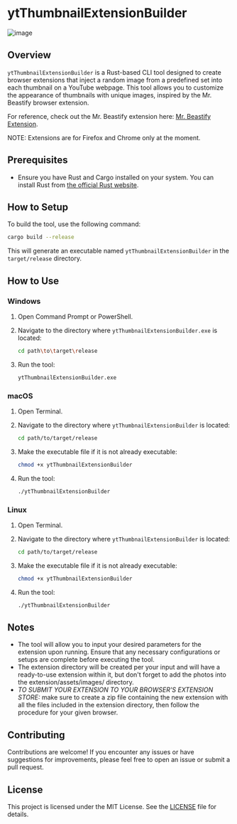 
# ytThumbnailExtensionBuilder
![image](https://github.com/user-attachments/assets/de83575e-bbbb-49e3-9b29-a4c65849cc33)

## Overview

`ytThumbnailExtensionBuilder` is a Rust-based CLI tool designed to create browser extensions that inject a random image from a predefined set into each thumbnail on a YouTube webpage. This tool allows you to customize the appearance of thumbnails with unique images, inspired by the Mr. Beastify browser extension.

For reference, check out the Mr. Beastify extension here: [Mr. Beastify Extension](https://chromewebstore.google.com/detail/youtube-mrbeastify/dbmaeobgdodeimjdjnkipbfhgeldnmeb).

NOTE: Extensions are for Firefox and Chrome only at the moment.

## Prerequisites

- Ensure you have Rust and Cargo installed on your system. You can install Rust from [the official Rust website](https://www.rust-lang.org/tools/install).

## How to Setup

To build the tool, use the following command:

```bash
cargo build --release
```

This will generate an executable named `ytThumbnailExtensionBuilder` in the `target/release` directory.

## How to Use

### Windows

1. Open Command Prompt or PowerShell.
2. Navigate to the directory where `ytThumbnailExtensionBuilder.exe` is located:

   ```bash
   cd path\to\target\release
   ```

3. Run the tool:

   ```bash
   ytThumbnailExtensionBuilder.exe
   ```

### macOS

1. Open Terminal.
2. Navigate to the directory where `ytThumbnailExtensionBuilder` is located:

   ```bash
   cd path/to/target/release
   ```

3. Make the executable file if it is not already executable:

   ```bash
   chmod +x ytThumbnailExtensionBuilder
   ```

4. Run the tool:

   ```bash
   ./ytThumbnailExtensionBuilder
   ```

### Linux

1. Open Terminal.
2. Navigate to the directory where `ytThumbnailExtensionBuilder` is located:

   ```bash
   cd path/to/target/release
   ```

3. Make the executable file if it is not already executable:

   ```bash
   chmod +x ytThumbnailExtensionBuilder
   ```

4. Run the tool:

   ```bash
   ./ytThumbnailExtensionBuilder
   ```

## Notes

- The tool will allow you to input your desired parameters for the extension upon running. Ensure that any necessary configurations or setups are complete before executing the tool.
- The extension directory will be created per your input and will have a ready-to-use extension within it, but don't forget to add the photos into the extension/assets/images/ directory.
- *TO SUBMIT YOUR EXTENSION TO YOUR BROWSER'S EXTENSION STORE:* make sure to create a zip file containing the new extension with all the files included in the extension directory, then follow the procedure for your given browser.

## Contributing

Contributions are welcome! If you encounter any issues or have suggestions for improvements, please feel free to open an issue or submit a pull request.

## License

This project is licensed under the MIT License. See the [LICENSE](LICENSE) file for details.
